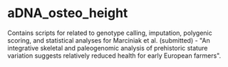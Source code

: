 # aDNA_osteo_height

Contains scripts for related to genotype calling, imputation, polygenic scoring, and statistical analyses for Marciniak et al. (submitted) - "An integrative skeletal and paleogenomic analysis of prehistoric stature variation suggests relatively reduced health for early European farmers".
